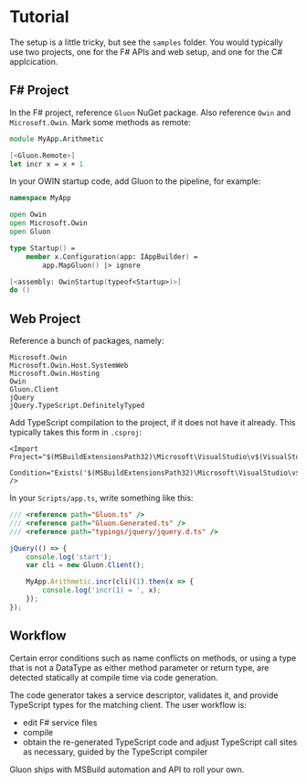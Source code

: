 # Tutorial

The setup is a little tricky, but see the `samples` folder. You would
typically use two projects, one for the F# APIs and web setup, and one
for the C# applcication.

## F# Project

In the F# project, reference `Gluon` NuGet package. Also reference
`Owin` and `Microsoft.Owin`. Mark some methods as remote:

```fsharp
module MyApp.Arithmetic

[<Gluon.Remote>]
let incr x = x + 1
```

In your OWIN startup code, add Gluon to the pipeline, for example:

```fsharp
namespace MyApp

open Owin
open Microsoft.Owin
open Gluon

type Startup() =
    member x.Configuration(app: IAppBuilder) =
        app.MapGluon() |> ignore

[<assembly: OwinStartup(typeof<Startup>)>]
do ()
```

## Web Project

Reference a bunch of packages, namely:

    Microsoft.Owin
    Microsoft.Owin.Host.SystemWeb
    Microsoft.Owin.Hosting
    Owin
    Gluon.Client
    jQuery
    jQuery.TypeScript.DefinitelyTyped

Add TypeScript compilation to the project, if it does not have it
already.  This typically takes this form in `.csproj`:

    <Import Project="$(MSBuildExtensionsPath32)\Microsoft\VisualStudio\v$(VisualStudioVersion)\TypeScript\Microsoft.TypeScript.targets"
            Condition="Exists('$(MSBuildExtensionsPath32)\Microsoft\VisualStudio\v$(VisualStudioVersion)\TypeScript\Microsoft.TypeScript.targets')" />

In your `Scripts/app.ts`, write something like this:

```typescript
/// <reference path="Gluon.ts" />
/// <reference path="Gluon.Generated.ts" />
/// <reference path="typings/jquery/jquery.d.ts" />

jQuery(() => {
    console.log('start');
    var cli = new Gluon.Client();

    MyApp.Arithmetic.incr(cli)(1).then(x => {
        console.log('incr(1) = ', x);
    });
});
```

## Workflow

Certain error conditions such as name conflicts on methods, or using a
type that is not a DataType as either method parameter or return type,
are detected statically at compile time via code generation.

The code generator takes a service descriptor, validates it, and
provide TypeScript types for the matching client.  The user workflow is:

* edit F# service files
* compile
* obtain the re-generated TypeScript code and adjust TypeScript call
  sites as necessary, guided by the TypeScript compiler

Gluon ships with MSBuild automation and API to roll your own.

